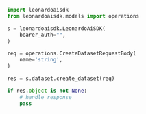 <!-- Start SDK Example Usage -->
```python
import leonardoaisdk
from leonardoaisdk.models import operations

s = leonardoaisdk.LeonardoAiSDK(
    bearer_auth="",
)

req = operations.CreateDatasetRequestBody(
    name='string',
)

res = s.dataset.create_dataset(req)

if res.object is not None:
    # handle response
    pass
```
<!-- End SDK Example Usage -->